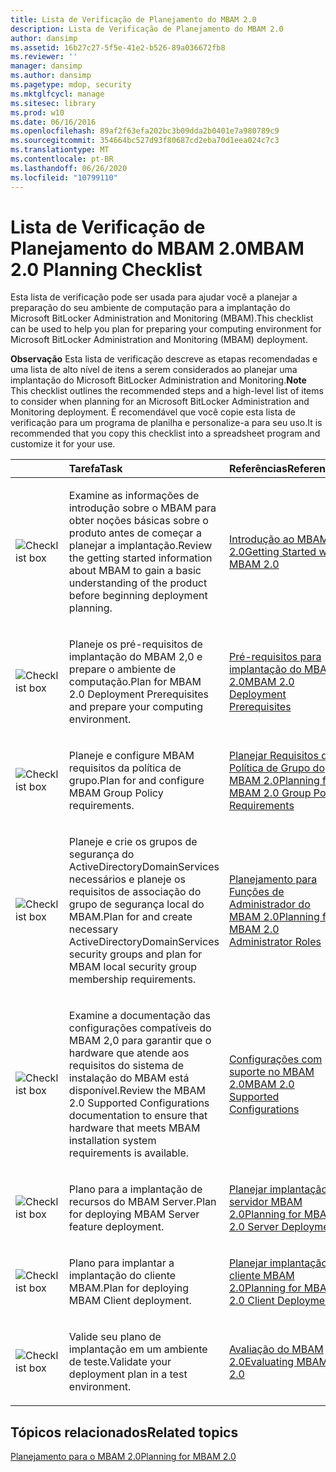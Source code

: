 ```yaml
---
title: Lista de Verificação de Planejamento do MBAM 2.0
description: Lista de Verificação de Planejamento do MBAM 2.0
author: dansimp
ms.assetid: 16b27c27-5f5e-41e2-b526-89a036672fb8
ms.reviewer: ''
manager: dansimp
ms.author: dansimp
ms.pagetype: mdop, security
ms.mktglfcycl: manage
ms.sitesec: library
ms.prod: w10
ms.date: 06/16/2016
ms.openlocfilehash: 89af2f63efa202bc3b09dda2b0401e7a980789c9
ms.sourcegitcommit: 354664bc527d93f80687cd2eba70d1eea024c7c3
ms.translationtype: MT
ms.contentlocale: pt-BR
ms.lasthandoff: 06/26/2020
ms.locfileid: "10799110"
---
```

# <span data-ttu-id="5eb0f-103">Lista de Verificação de Planejamento do MBAM 2.0</span><span class="sxs-lookup"><span data-stu-id="5eb0f-103">MBAM 2.0 Planning Checklist</span></span>


<span data-ttu-id="5eb0f-104">Esta lista de verificação pode ser usada para ajudar você a planejar a preparação do seu ambiente de computação para a implantação do Microsoft BitLocker Administration and Monitoring (MBAM).</span><span class="sxs-lookup"><span data-stu-id="5eb0f-104">This checklist can be used to help you plan for preparing your computing environment for Microsoft BitLocker Administration and Monitoring (MBAM) deployment.</span></span>

<span data-ttu-id="5eb0f-105">**Observação**  Esta lista de verificação descreve as etapas recomendadas e uma lista de alto nível de itens a serem considerados ao planejar uma implantação do Microsoft BitLocker Administration and Monitoring.</span><span class="sxs-lookup"><span data-stu-id="5eb0f-105">**Note** This checklist outlines the recommended steps and a high-level list of items to consider when planning for an Microsoft BitLocker Administration and Monitoring deployment.</span></span> <span data-ttu-id="5eb0f-106">É recomendável que você copie esta lista de verificação para um programa de planilha e personalize-a para seu uso.</span><span class="sxs-lookup"><span data-stu-id="5eb0f-106">It is recommended that you copy this checklist into a spreadsheet program and customize it for your use.</span></span>

 

<table>
<colgroup>
<col width="25%" />
<col width="25%" />
<col width="25%" />
<col width="25%" />
</colgroup>
<thead>
<tr class="header">
<th align="left"></th>
<th align="left"><span data-ttu-id="5eb0f-107">Tarefa</span><span class="sxs-lookup"><span data-stu-id="5eb0f-107">Task</span></span></th>
<th align="left"><span data-ttu-id="5eb0f-108">Referências</span><span class="sxs-lookup"><span data-stu-id="5eb0f-108">References</span></span></th>
<th align="left"><span data-ttu-id="5eb0f-109">Observações</span><span class="sxs-lookup"><span data-stu-id="5eb0f-109">Notes</span></span></th>
</tr>
</thead>
<tbody>
<tr class="odd">
<td align="left"><img src="images/checklistbox.gif" alt="Checklist box" /></td>
<td align="left"><p><span data-ttu-id="5eb0f-110">Examine as informações de introdução sobre o MBAM para obter noções básicas sobre o produto antes de começar a planejar a implantação.</span><span class="sxs-lookup"><span data-stu-id="5eb0f-110">Review the getting started information about MBAM to gain a basic understanding of the product before beginning deployment planning.</span></span></p></td>
<td align="left"><p><a href="getting-started-with-mbam-20-mbam-2.md" data-raw-source="[Getting Started with MBAM 2.0](getting-started-with-mbam-20-mbam-2.md)"><span data-ttu-id="5eb0f-111">Introdução ao MBAM 2.0</span><span class="sxs-lookup"><span data-stu-id="5eb0f-111">Getting Started with MBAM 2.0</span></span></a></p></td>
<td align="left"><p></p></td>
</tr>
<tr class="even">
<td align="left"><img src="images/checklistbox.gif" alt="Checklist box" /></td>
<td align="left"><p><span data-ttu-id="5eb0f-112">Planeje os pré-requisitos de implantação do MBAM 2,0 e prepare o ambiente de computação.</span><span class="sxs-lookup"><span data-stu-id="5eb0f-112">Plan for MBAM 2.0 Deployment Prerequisites and prepare your computing environment.</span></span></p></td>
<td align="left"><p><a href="mbam-20-deployment-prerequisites-mbam-2.md" data-raw-source="[MBAM 2.0 Deployment Prerequisites](mbam-20-deployment-prerequisites-mbam-2.md)"><span data-ttu-id="5eb0f-113">Pré-requisitos para implantação do MBAM 2.0</span><span class="sxs-lookup"><span data-stu-id="5eb0f-113">MBAM 2.0 Deployment Prerequisites</span></span></a></p></td>
<td align="left"><p></p></td>
</tr>
<tr class="odd">
<td align="left"><img src="images/checklistbox.gif" alt="Checklist box" /></td>
<td align="left"><p><span data-ttu-id="5eb0f-114">Planeje e configure MBAM requisitos da política de grupo.</span><span class="sxs-lookup"><span data-stu-id="5eb0f-114">Plan for and configure MBAM Group Policy requirements.</span></span></p></td>
<td align="left"><p><a href="planning-for-mbam-20-group-policy-requirements-mbam-2.md" data-raw-source="[Planning for MBAM 2.0 Group Policy Requirements](planning-for-mbam-20-group-policy-requirements-mbam-2.md)"><span data-ttu-id="5eb0f-115">Planejar Requisitos de Política de Grupo do MBAM 2.0</span><span class="sxs-lookup"><span data-stu-id="5eb0f-115">Planning for MBAM 2.0 Group Policy Requirements</span></span></a></p></td>
<td align="left"><p></p></td>
</tr>
<tr class="even">
<td align="left"><img src="images/checklistbox.gif" alt="Checklist box" /></td>
<td align="left"><p><span data-ttu-id="5eb0f-116">Planeje e crie os grupos de segurança do ActiveDirectoryDomainServices necessários e planeje os requisitos de associação do grupo de segurança local do MBAM.</span><span class="sxs-lookup"><span data-stu-id="5eb0f-116">Plan for and create necessary ActiveDirectoryDomainServices security groups and plan for MBAM local security group membership requirements.</span></span></p></td>
<td align="left"><p><a href="planning-for-mbam-20-administrator-roles-mbam-2.md" data-raw-source="[Planning for MBAM 2.0 Administrator Roles](planning-for-mbam-20-administrator-roles-mbam-2.md)"><span data-ttu-id="5eb0f-117">Planejamento para Funções de Administrador do MBAM 2.0</span><span class="sxs-lookup"><span data-stu-id="5eb0f-117">Planning for MBAM 2.0 Administrator Roles</span></span></a></p></td>
<td align="left"><p></p></td>
</tr>
<tr class="odd">
<td align="left"><img src="images/checklistbox.gif" alt="Checklist box" /></td>
<td align="left"><p><span data-ttu-id="5eb0f-118">Examine a documentação das configurações compatíveis do MBAM 2,0 para garantir que o hardware que atende aos requisitos do sistema de instalação do MBAM está disponível.</span><span class="sxs-lookup"><span data-stu-id="5eb0f-118">Review the MBAM 2.0 Supported Configurations documentation to ensure that hardware that meets MBAM installation system requirements is available.</span></span></p></td>
<td align="left"><p><a href="mbam-20-supported-configurations-mbam-2.md" data-raw-source="[MBAM 2.0 Supported Configurations](mbam-20-supported-configurations-mbam-2.md)"><span data-ttu-id="5eb0f-119">Configurações com suporte no MBAM 2.0</span><span class="sxs-lookup"><span data-stu-id="5eb0f-119">MBAM 2.0 Supported Configurations</span></span></a></p></td>
<td align="left"><p></p></td>
</tr>
<tr class="even">
<td align="left"><img src="images/checklistbox.gif" alt="Checklist box" /></td>
<td align="left"><p><span data-ttu-id="5eb0f-120">Plano para a implantação de recursos do MBAM Server.</span><span class="sxs-lookup"><span data-stu-id="5eb0f-120">Plan for deploying MBAM Server feature deployment.</span></span></p></td>
<td align="left"><p><a href="planning-for-mbam-20-server-deployment-mbam-2.md" data-raw-source="[Planning for MBAM 2.0 Server Deployment](planning-for-mbam-20-server-deployment-mbam-2.md)"><span data-ttu-id="5eb0f-121">Planejar implantação de servidor MBAM 2.0</span><span class="sxs-lookup"><span data-stu-id="5eb0f-121">Planning for MBAM 2.0 Server Deployment</span></span></a></p></td>
<td align="left"><p></p></td>
</tr>
<tr class="odd">
<td align="left"><img src="images/checklistbox.gif" alt="Checklist box" /></td>
<td align="left"><p><span data-ttu-id="5eb0f-122">Plano para implantar a implantação do cliente MBAM.</span><span class="sxs-lookup"><span data-stu-id="5eb0f-122">Plan for deploying MBAM Client deployment.</span></span></p></td>
<td align="left"><p><a href="planning-for-mbam-20-client-deployment-mbam-2.md" data-raw-source="[Planning for MBAM 2.0 Client Deployment](planning-for-mbam-20-client-deployment-mbam-2.md)"><span data-ttu-id="5eb0f-123">Planejar implantação de cliente MBAM 2.0</span><span class="sxs-lookup"><span data-stu-id="5eb0f-123">Planning for MBAM 2.0 Client Deployment</span></span></a></p></td>
<td align="left"><p></p></td>
</tr>
<tr class="even">
<td align="left"><img src="images/checklistbox.gif" alt="Checklist box" /></td>
<td align="left"><p><span data-ttu-id="5eb0f-124">Valide seu plano de implantação em um ambiente de teste.</span><span class="sxs-lookup"><span data-stu-id="5eb0f-124">Validate your deployment plan in a test environment.</span></span></p></td>
<td align="left"><p><a href="evaluating-mbam-20-mbam-2.md" data-raw-source="[Evaluating MBAM 2.0](evaluating-mbam-20-mbam-2.md)"><span data-ttu-id="5eb0f-125">Avaliação do MBAM 2.0</span><span class="sxs-lookup"><span data-stu-id="5eb0f-125">Evaluating MBAM 2.0</span></span></a></p></td>
<td align="left"><p></p></td>
</tr>
</tbody>
</table>

 

## <span data-ttu-id="5eb0f-126">Tópicos relacionados</span><span class="sxs-lookup"><span data-stu-id="5eb0f-126">Related topics</span></span>


[<span data-ttu-id="5eb0f-127">Planejamento para o MBAM 2.0</span><span class="sxs-lookup"><span data-stu-id="5eb0f-127">Planning for MBAM 2.0</span></span>](planning-for-mbam-20-mbam-2.md)

 

 





